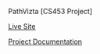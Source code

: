 PathVizta [CS453 Project]

[Live Site](https://pathvizta.web.app)


[Project Documentation](https://ariffdev.notion.site/PathVizta-ebe3327e21924cceb7aba69b8cd7abfd?pvs=4)

